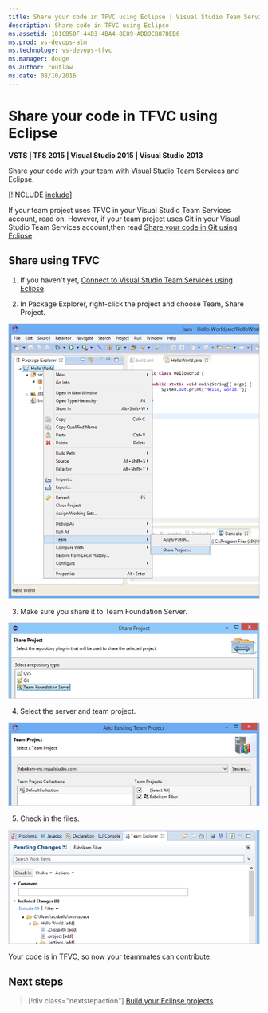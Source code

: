 ```yaml
---
title: Share your code in TFVC using Eclipse | Visual Studio Team Services
description: Share code in TFVC using Eclipse
ms.assetid: 181CB50F-44D3-4BA4-8E89-ADB9CB87DEB6
ms.prod: vs-devops-alm
ms.technology: vs-devops-tfvc
ms.manager: douge
ms.author: routlaw
ms.date: 08/10/2016
---
```


# Share your code in TFVC using Eclipse

**VSTS | TFS 2015 | Visual Studio 2015 | Visual Studio 2013**

Share your code with your team with Visual Studio Team Services and Eclipse.

[!INCLUDE [include](_shared/connect-eclipse-to-vso.md)]

If your team project uses TFVC in your Visual Studio Team Services account, read on. However, if your team project uses Git in your Visual Studio Team Services account,then read [Share your code in Git using Eclipse](../git/share-your-code-in-git-eclipse.md)

<a name="tfvc"></a>
## Share using TFVC

1. If you haven't yet, [Connect to Visual Studio Team Services using Eclipse](../accounts/connect-to-vsts.md#TEEConnect).

2. In Package Explorer, right-click the project and choose Team, Share Project.

 ![In the Package Explorer, the project's context menu, Team, Share Project](./_shared/_img/share-project.png)

3. Make sure you share it to Team Foundation Server.

 ![Share Project dialog box with tfvc selected](./_img/share-your-code-in-tfvc-eclipse/share-project-tfvc.png)

4. Select the server and team project.

 ![Select Team Project](../_shared/_img/add-existing-team-project.png)

5. Check in the files.

 ![Check in pending changes](./_img/share-your-code-in-tfvc-eclipse/checkin-changes-tfvc.png)

Your code is in TFVC, so now your teammates can contribute.

## Next steps

> [!div class="nextstepaction"]
> [Build your Eclipse projects](../build-release/apps/java/java-maven.md)


